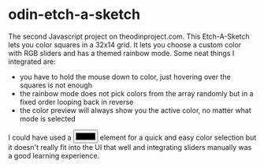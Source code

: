 # odin-etch-a-sketch

The second Javascript project on theodinproject.com.
This Etch-A-Sketch lets you color squares in a 32x14 grid.
It lets you choose a custom color with RGB sliders and has a themed rainbow mode.
Some neat things I integrated are:
- you have to hold the mouse down to color, just hovering over the squares is not enough
- the rainbow mode does not pick colors from the array randomly but in a fixed order looping back in reverse
- the color preview will always show you the active color, no matter what mode is selected

I could have used a <input type="color"> element for a quick and easy color selection but it doesn't really fit into the UI that well
and integrating sliders manually was a good learning experience.
